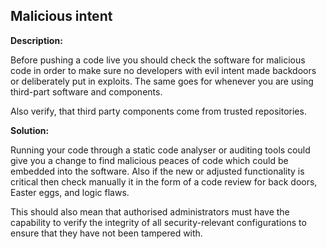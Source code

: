 
Malicious intent
-------

**Description:**

Before pushing a code live you should check the software for malicious code in order to 
make sure no developers with evil intent made backdoors or deliberately put in exploits.
The same goes for whenever you are using third-part software and components.

Also verify, that third party components come from trusted repositories.


**Solution:**

Running your code through a static code analyser or auditing tools could give you a change 
to find malicious peaces of code which could be embedded into the software. 
Also if the new or adjusted functionality is critical then check manually it in the form 
of a code review for back doors, Easter eggs, and logic flaws.

This should also mean that authorised administrators must have the capability to verify the integrity of 
all security-relevant configurations to ensure that they have not been tampered with.
